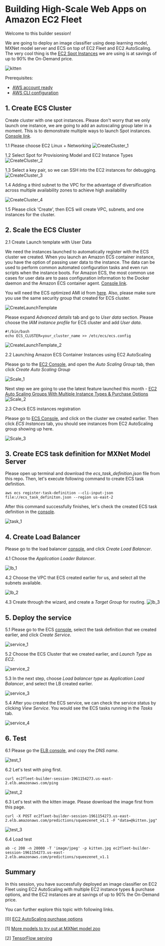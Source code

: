 # Building High-Scale Web Apps on Amazon EC2 Fleet

Welcome to this builder session! 

We are going to deploy an image classifier using deep learning model, MXNet model server and ECS on top of EC2 Fleet and EC2 AutoScaling. The very cool thing is the [EC2 Spot Instances](https://aws.amazon.com/ec2/spot/) we are using is at savings of up to 90% the On-Demand price.

![kitten](https://s3.amazonaws.com/model-server/inputs/kitten.jpg)

Prerequisites:
* [AWS account ready](https://aws.amazon.com/premiumsupport/knowledge-center/create-and-activate-aws-account/)
* [AWS CLI configuration](https://docs.aws.amazon.com/cli/latest/userguide/cli-chap-getting-started.html)

## 1. Create ECS Cluster

Create cluster with one spot instances. Please don't worry that we only launch one instance, we are going to add an autoscaling group later in a moment. This is to demonstrate multiple ways to launch Spot instances. [Console link](
https://us-east-2.console.aws.amazon.com/ecs/home?region=us-east-2#/clusters
).

1.1 Please choose EC2 Linux + Networking
![CreateCluster_1](images/1_1.png)

1.2 Select Spot for Provisioning Model and EC2 Instance Types
![CreateCluster_2](images/1_2.png)

1.3 Select a key pair, so we can SSH into the EC2 instances for debugging.
![CreateCluster_3](images/1_3.png)

1.4 Adding a third subnet to the VPC for the advantage of diversification across multiple availability zones to achieve high availability

![CreateCluster_4](images/1_4.png)

1.5 Please click 'Create', then ECS will create VPC, subnets, and one instances for the cluster.

## 2. Scale the ECS Cluster

2.1 Create Launch template with User Data

We need the instances launched to automatically register with the ECS cluster we created. When you launch an Amazon ECS container instance, you have the option of passing user data to the instance. The data can be used to perform common automated configuration tasks and even run scripts when the instance boots. For Amazon ECS, the most common use cases for user data are to pass configuration information to the Docker daemon and the Amazon ECS container agent. [Console link](https://us-east-2.console.aws.amazon.com/ec2/v2/home?region=us-east-2#CreateTemplate:).

You will need the ECS optimized AMI id from [here](https://docs.aws.amazon.com/AmazonECS/latest/developerguide/launch_container_instance.html). Also, please make sure you use the same security group that created for ECS cluster.

![CreateLaunchTemplate](images/2_1.png)

Please expand *Advanced details* tab and go to *User data* section. Please choose the *IAM instance profile* for ECS cluster and add *User data*.

```
#!/bin/bash
echo ECS_CLUSTER=your_cluster_name >> /etc/ecs/ecs.config
```
![CreateLaunchTemplate_2](images/2_2.png)

2.2 Launching Amazon ECS Container Instances using EC2 AutoScaling

Please go to the [EC2 Console](https://us-east-2.console.aws.amazon.com/ec2), and open the *Auto Scaling Group* tab, then click *Create Auto Scaling Group*

![Scale_1](images/2_3.png)

Next step we are going to use the latest feature launched this month - [EC2 Auto Scaling Groups With Multiple Instance Types & Purchase Options](https://aws.amazon.com/blogs/aws/new-ec2-auto-scaling-groups-with-multiple-instance-types-purchase-options/)
![Scale_2](images/2_4.png)

2.3 Check ECS instances registration

Please go to [ECS Console](https://us-east-2.console.aws.amazon.com/ecs), and click on the cluster we created earlier. Then click *ECS Instances* tab, you should see instances from EC2 AutoScaling group showing up here.

![Scale_3](images/2_5.png)

## 3. Create ECS task definition for MXNet Model Server

Please open up terminal and download the *ecs_task_definition.json* file from this repo. Then, let's execute following command to create ECS task definition.

```
aws ecs register-task-definition --cli-input-json file://ecs_task_definiton.json --region us-east-2
```

After this command successfully finishes, let's check the created ECS task definition in the [console](https://us-east-2.console.aws.amazon.com/ecs/home?region=us-east-2#/taskDefinitions).  

![task_1](images/3_1.png)

## 4. Create Load Balancer

Please go to the load balancer [console](https://us-east-2.console.aws.amazon.com/ec2/v2/home?region=us-east-2#LoadBalancers:), and click *Create Load Balancer*.

4.1 Choose the *Application Loader Balancer*.

![lb_1](images/4_1.png)

4.2 Choose the VPC that ECS created earlier for us, and select all the subnets available.

![lb_2](images/4_2.png)

4.3 Create through the wizard, and create a *Target Group* for routing.
![lb_3](images/4_3.png)

## 5. Deploy the service

5.1 Please go to the ECS [console](https://us-east-2.console.aws.amazon.com/ecs/home?region=us-east-2#/taskDefinitions/ec2-fleet-builder-session/1), select the task definition that we created earlier, and click *Create Service*.

![service_1](images/5_1.png)

5.2 Choose the ECS Cluster that we created earlier, and *Launch Type* as *EC2*.

![service_2](images/5_2.png)

5.3 In the next step, choose *Load balancer type* as *Application Load Balancer*, and select the LB created earlier.

![service_3](images/5_3.png)

5.4 After you created the ECS service, we can check the service status by clicking *View Service*. You would see the ECS tasks running in the *Tasks* tab.

![service_4](images/5_4.png)

## 6. Test

6.1 Please go the [ELB console](https://us-east-2.console.aws.amazon.com/ec2/v2/home?region=us-east-2#LoadBalancers:), and copy the *DNS name*.

![test_1](images/6_1.png)

6.2 Let's test with ping first.

```
curl ec2fleet-builder-session-1961154273.us-east-2.elb.amazonaws.com/ping
```

![test_2](images/6_2.png)

6.3 Let's test with the kitten image. Please download the image first from this page.

```
curl -X POST ec2fleet-builder-session-1961154273.us-east-2.elb.amazonaws.com/predictions/squeezenet_v1.1 -F "data=@kitten.jpg"
```

![test_3](images/6_3.png)

6.4 Load test

```
ab -c 200 -n 20000 -T 'image/jpeg' -p kitten.jpg ec2fleet-builder-session-1961154273.us-east-2.elb.amazonaws.com/predictions/squeezenet_v1.1
```

## Summary

In this session, you have successfully deployed an image classifier on EC2 Fleet using EC2 AutoScaling with multiple EC2 instance types & purchase options, and the EC2 instances are at savings of up to 90% the On-Demand price. 

You can further explore this topic with following links.

[0] [EC2 AutoScaling purchase options](https://docs.aws.amazon.com/autoscaling/ec2/userguide/AutoScalingGroup.html#asg-purchase-options)

[1] [More models to try out at MXNet model zoo](https://github.com/awslabs/mxnet-model-server/blob/master/docs/model_zoo.md)

[2] [TensorFlow serving](https://docs.aws.amazon.com/dlami/latest/devguide/tutorial-tfserving.html)


